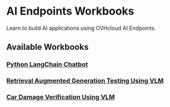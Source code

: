 # AI Endpoints Workbooks

Learn to build AI applications using OVHcloud AI Endpoints.

## Available Workbooks

### [Python LangChain Chatbot](python-langchain-chatbot/)

### [Retrieval Augmented Generation Testing Using VLM](retrieval-augmented-generation-testing-using-vlm/)

### [Car Damage Verification Using VLM](car-damage-verification-using-vlm/)

